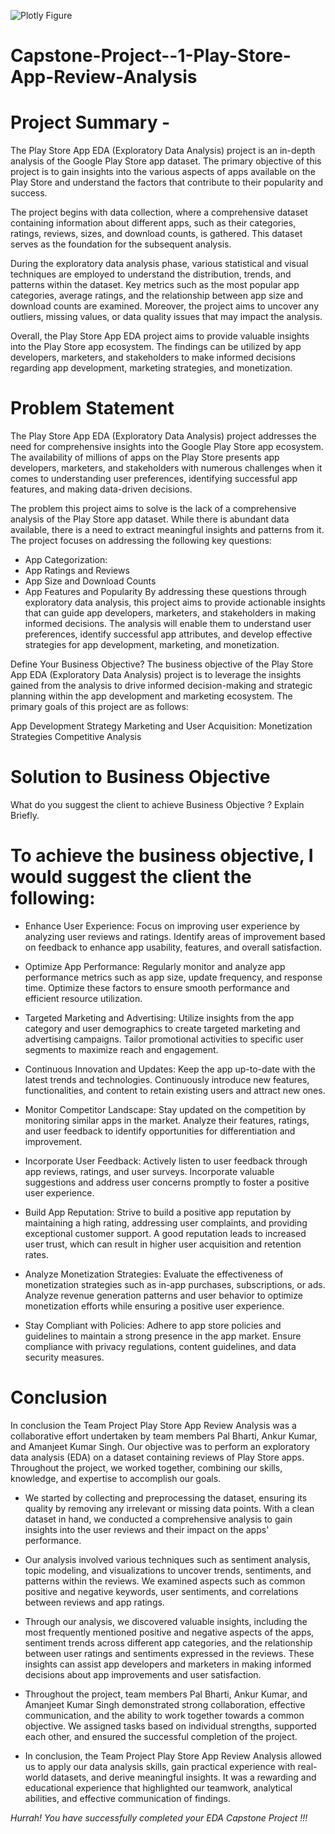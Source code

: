 ![Plotly Figure](figure.png)

# Capstone-Project--1-Play-Store-App-Review-Analysis
# Project Summary -
The Play Store App EDA (Exploratory Data Analysis) project is an in-depth analysis of the Google Play Store app dataset. The primary objective of this project is to gain insights into the various aspects of apps available on the Play Store and understand the factors that contribute to their popularity and success.

The project begins with data collection, where a comprehensive dataset containing information about different apps, such as their categories, ratings, reviews, sizes, and download counts, is gathered. This dataset serves as the foundation for the subsequent analysis.

During the exploratory data analysis phase, various statistical and visual techniques are employed to understand the distribution, trends, and patterns within the dataset. Key metrics such as the most popular app categories, average ratings, and the relationship between app size and download counts are examined. Moreover, the project aims to uncover any outliers, missing values, or data quality issues that may impact the analysis.

Overall, the Play Store App EDA project aims to provide valuable insights into the Play Store app ecosystem. The findings can be utilized by app developers, marketers, and stakeholders to make informed decisions regarding app development, marketing strategies, and monetization.

# Problem Statement
The Play Store App EDA (Exploratory Data Analysis) project addresses the need for comprehensive insights into the Google Play Store app ecosystem. The availability of millions of apps on the Play Store presents app developers, marketers, and stakeholders with numerous challenges when it comes to understanding user preferences, identifying successful app features, and making data-driven decisions.

The problem this project aims to solve is the lack of a comprehensive analysis of the Play Store app dataset. While there is abundant data available, there is a need to extract meaningful insights and patterns from it. The project focuses on addressing the following key questions:

* App Categorization:
* App Ratings and Reviews
* App Size and Download Counts
* App Features and Popularity
By addressing these questions through exploratory data analysis, this project aims to provide actionable insights that can guide app developers, marketers, and stakeholders in making informed decisions. The analysis will enable them to understand user preferences, identify successful app attributes, and develop effective strategies for app development, marketing, and monetization.

Define Your Business Objective?
The business objective of the Play Store App EDA (Exploratory Data Analysis) project is to leverage the insights gained from the analysis to drive informed decision-making and strategic planning within the app development and marketing ecosystem. The primary goals of this project are as follows:

App Development Strategy
Marketing and User Acquisition:
Monetization Strategies
Competitive Analysis
# Solution to Business Objective
What do you suggest the client to achieve Business Objective ?
Explain Briefly.

# To achieve the business objective, I would suggest the client the following:

* Enhance User Experience: Focus on improving user experience by analyzing user reviews and ratings. Identify areas of improvement based on feedback to enhance app usability, features, and overall satisfaction.

* Optimize App Performance: Regularly monitor and analyze app performance metrics such as app size, update frequency, and response time. Optimize these factors to ensure smooth performance and efficient resource utilization.

* Targeted Marketing and Advertising: Utilize insights from the app category and user demographics to create targeted marketing and advertising campaigns. Tailor promotional activities to specific user segments to maximize reach and engagement.

* Continuous Innovation and Updates: Keep the app up-to-date with the latest trends and technologies. Continuously introduce new features, functionalities, and content to retain existing users and attract new ones.

* Monitor Competitor Landscape: Stay updated on the competition by monitoring similar apps in the market. Analyze their features, ratings, and user feedback to identify opportunities for differentiation and improvement.

* Incorporate User Feedback: Actively listen to user feedback through app reviews, ratings, and user surveys. Incorporate valuable suggestions and address user concerns promptly to foster a positive user experience.

* Build App Reputation: Strive to build a positive app reputation by maintaining a high rating, addressing user complaints, and providing exceptional customer support. A good reputation leads to increased user trust, which can result in higher user acquisition and retention rates.

* Analyze Monetization Strategies: Evaluate the effectiveness of monetization strategies such as in-app purchases, subscriptions, or ads. Analyze revenue generation patterns and user behavior to optimize monetization efforts while ensuring a positive user experience.

* Stay Compliant with Policies: Adhere to app store policies and guidelines to maintain a strong presence in the app market. Ensure compliance with privacy regulations, content guidelines, and data security measures.

# Conclusion
In conclusion the Team Project Play Store App Review Analysis was a collaborative effort undertaken by team members Pal Bharti, Ankur Kumar, and Amanjeet Kumar Singh. Our objective was to perform an exploratory data analysis (EDA) on a dataset containing reviews of Play Store apps. Throughout the project, we worked together, combining our skills, knowledge, and expertise to accomplish our goals.

* We started by collecting and preprocessing the dataset, ensuring its quality by removing any irrelevant or missing data points. With a clean dataset in hand, we conducted a comprehensive analysis to gain insights into the user reviews and their impact on the apps' performance.

* Our analysis involved various techniques such as sentiment analysis, topic modeling, and visualizations to uncover trends, sentiments, and patterns within the reviews. We examined aspects such as common positive and negative keywords, user sentiments, and correlations between reviews and app ratings.

* Through our analysis, we discovered valuable insights, including the most frequently mentioned positive and negative aspects of the apps, sentiment trends across different app categories, and the relationship between user ratings and sentiments expressed in the reviews. These insights can assist app developers and marketers in making informed decisions about app improvements and user satisfaction.

* Throughout the project, team members Pal Bharti, Ankur Kumar, and Amanjeet Kumar Singh demonstrated strong collaboration, effective communication, and the ability to work together towards a common objective. We assigned tasks based on individual strengths, supported each other, and ensured the successful completion of the project.

* In conclusion, the Team Project Play Store App Review Analysis allowed us to apply our data analysis skills, gain practical experience with real-world datasets, and derive meaningful insights. It was a rewarding and educational experience that highlighted our teamwork, analytical abilities, and effective communication of findings.

*Hurrah! You have successfully completed your EDA Capstone Project !!!*
